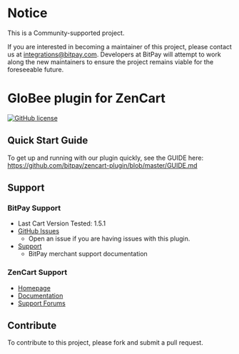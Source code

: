 # Notice

This is a Community-supported project.

If you are interested in becoming a maintainer of this project, please contact us at integrations@bitpay.com. Developers at BitPay will attempt to work along the new maintainers to ensure the project remains viable for the foreseeable future.

# GloBee plugin for ZenCart

[![GitHub license](https://img.shields.io/badge/license-MIT-blue.svg?style=flat-square)](https://raw.githubusercontent.com/GloBee-Official/zencart-plugin/master/LICENSE.txt)

## Quick Start Guide

To get up and running with our plugin quickly, see the GUIDE here: https://github.com/bitpay/zencart-plugin/blob/master/GUIDE.md

## Support

### BitPay Support

* Last Cart Version Tested: 1.5.1
* [GitHub Issues](https://github.com/GloBee-Official/zencart-plugin/issues)
  * Open an issue if you are having issues with this plugin.
* [Support](https://help.bitpay.com)
  * BitPay merchant support documentation

### ZenCart Support

* [Homepage](http://www.zen-cart.com)
* [Documentation](http://www.zen-cart.com/wiki/index.php/Developers_API)
* [Support Forums](http://www.zen-cart.com/forum.php)

## Contribute

To contribute to this project, please fork and submit a pull request.